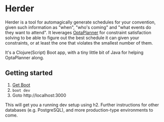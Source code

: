 Herder
======

Herder is a tool for automagically generate schedules for your convention, given such information as "when", "who's coming" and "what events do they want to attend". It leverages [OptaPlanner](http://www.optaplanner.org/) for constraint satisfaction solving to be able to figure out the best schedule it can given your constraints, or at least the one that violates the smallest number of them.

It's a Clojure(Script) Boot app, with a tiny little bit of Java for helping OptaPlanner along.

Getting started
---------------
1. [Get Boot](http://boot-clj.com/)
2. `boot dev`
3. Goto http://localhost:3000

This will get you a running dev setup using h2. Further instructions for other databases (e.g. PostgreSQL), and more production-type environments to come.
